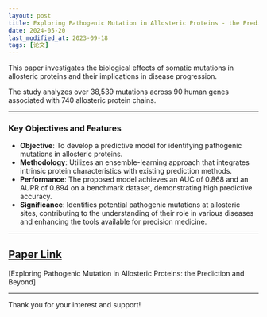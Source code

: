 ```yaml
---
layout: post
title: Exploring Pathogenic Mutation in Allosteric Proteins - the Prediction and Beyond
date: 2024-05-20
last_modified_at: 2023-09-18
tags: [论文]
---
```

This paper investigates the biological effects of somatic mutations in allosteric proteins and their implications in disease progression. 

The study analyzes over 38,539 mutations across 90 human genes associated with 740 allosteric protein chains.

---
### Key Objectives and Features

- **Objective**: To develop a predictive model for identifying pathogenic mutations in allosteric proteins.
- **Methodology**: Utilizes an ensemble-learning approach that integrates intrinsic protein characteristics with existing prediction methods.
- **Performance**: The proposed model achieves an AUC of 0.868 and an AUPR of 0.894 on a benchmark dataset, demonstrating high predictive accuracy.
- **Significance**: Identifies potential pathogenic mutations at allosteric sites, contributing to the understanding of their role in various diseases and enhancing the tools available for precision medicine.

---
## [Paper Link](https://www.sciopen.com/article/10.26599/TST.2024.9010226)

[Exploring Pathogenic Mutation in Allosteric Proteins: the Prediction and Beyond]

---
Thank you for your interest and support!
